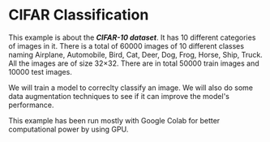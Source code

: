 # CIFAR Classification
This example is about the ***CIFAR-10 dataset***. 
It has 10 different categories of images in it. There is a total of 60000 images of 10 different classes naming Airplane, Automobile, Bird, Cat, Deer, Dog, Frog, Horse, Ship, Truck. All the images are of size 32×32. There are in total 50000 train images and 10000 test images.

We will train a model to correclty classify an image. We will also do some data augmentation techniques to see if it can improve the model's performance.

This example has been run mostly with Google Colab for better computational power by using GPU.